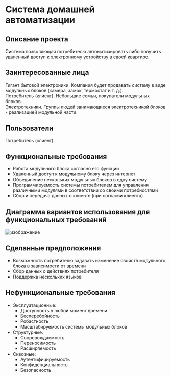 # Система домашней автоматизации
## Описание проекта
Система позволяющая потребителю автоматизировать либо получить удаленный доступ к электронному устройству в своей квартире.
## Заинтересованные лица
  Гигант бытовой электроники. Компания будет продавать систему в виде модульных блоков (камера, замок, термостат и т. д.).<br>
  Потребитель (клиент). Небольшие семьи, покупатели модульных блоков.<br>
  Электротехники. Группы людей занимающиеся электротехникой блоков - реализацией модульной части.
## Пользователи
Потребитель (клиент).
## Функциональные требования
<ul type=square>
  <li>Работа модульного блока согласно его функции</li>
  <li>Удаленный доступ к модульному блоку через интернет</li>
  <li>Объединение нескольких модульных блоков в одну систему</li>
  <li>Программируемость системы потребителем для управления различными модулями в соответствии со своими потребностями</li>
  <li>Сбор и передача данных о клиенте (при согласии клиента)</li>
</ul>

## Диаграмма вариантов использования для функциональных требований
![изображение](https://github.com/RZNurullin/HSE_Software_architecture/assets/150607881/3b980f14-8b09-4de3-946c-c2c116a0e5d1)

## Сделанные предположения
<ul type=square>
  <li>Возможность потребителю задавать изменение свойств модульного блока в зависимости от времени</li>
  <li>Сбор данных о действиях потребителя</li>
  <li>Поддержка нескольких языков</li>
</ul>

## Нефункциональные требования
<ul type-circle>
  <li> Эксплуатационные:<br>
    <ul type=square>
      <li>Доступность в любой момент времени</li>
      <li>Бесперебойность</li>
      <li>Робастность</li>
      <li>Масштабируемость системы модульных блоков</li>
    </ul>
  </li>
  <li> Структурные:<br>
    <ul type=square>
      <li>Сопровождаемость</li>
      <li>Переносимость</li>
      <li>Расширяемость</li>
    </ul>
  </li>
  <li> Сквозные:<br>
    <ul type=square>
      <li>Аутентифицируемость</li>
      <li>Конфиденциальность</li>
      <li>Безопасность</li>
    </ul>
  </li>
</ul>
